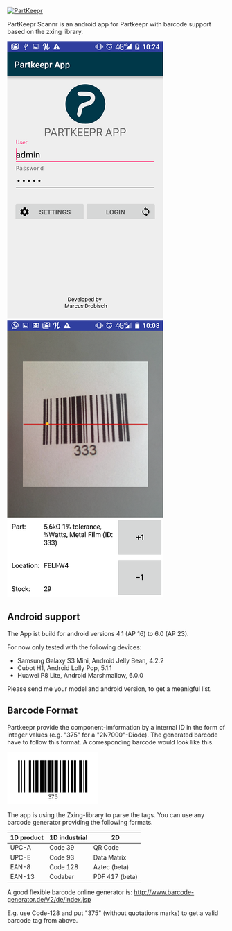 [![PartKeepr](https://partkeepr.org/images/partkeepr-banner.png)](https://www.partkeepr.org)

PartKeepr Scannr is an android app for Partkeepr with barcode support based on the zxing library.

![login](docs/partkeeprApp_login.png)
![Scan](docs/partkeeprApp_scan.png)


## Android support 

The App ist build for android versions 4.1 (AP 16) to 6.0 (AP 23).

For now only tested with the following devices:

- Samsung Galaxy S3 Mini, Android Jelly Bean, 4.2.2
- Cubot H1, Android Lolly Pop, 5.1.1
- Huawei P8 Lite, Android Marshmallow, 6.0.0

Please send me your model and android version, to get a meanigful list.

## Barcode Format

Partkeepr provide the component-imformation by a internal ID in the form of integer values (e.g. "375" for a "2N7000"-Diode).
The generated barcode have to follow this format. A corresponding barcode would look like this.

![login](docs/barcode_example.png)

The app is using the Zxing-library to parse the tags.
You can use any barcode generator providing the following formats.

| 1D product | 1D industrial | 2D
| ---------- | ------------- | --------------
| UPC-A      | Code 39       | QR Code
| UPC-E      | Code 93       | Data Matrix
| EAN-8      | Code 128      | Aztec (beta)
| EAN-13     | Codabar       | PDF 417 (beta)

A good flexible barcode online generator is: http://www.barcode-generator.de/V2/de/index.jsp

E.g. use Code-128 and put "375" (without quotations marks) to get a valid barcode tag from above.
